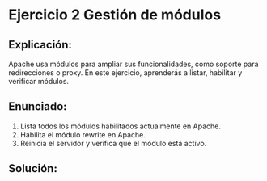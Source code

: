 # Ejercicio 2 Gestión de módulos
## Explicación:
Apache usa módulos para ampliar sus funcionalidades, como soporte para redirecciones o proxy. En este ejercicio, aprenderás a listar, habilitar y verificar módulos.

## Enunciado:
1. Lista todos los módulos habilitados actualmente en Apache.
2. Habilita el módulo rewrite en Apache.
3. Reinicia el servidor y verifica que el módulo está activo.

## Solución: